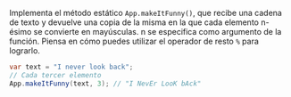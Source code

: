 
Implementa el método estático `App.makeItFunny()`, que recibe una cadena de texto y devuelve una copia de la misma en la que cada elemento n-ésimo se convierte en mayúsculas. n se especifica como argumento de la función. Piensa en cómo puedes utilizar el operador de resto `%` para lograrlo.

```java
var text = "I never look back";
// Cada tercer elemento
App.makeItFunny(text, 3); // "I NevEr LooK bAck"
```

